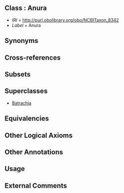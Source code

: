 
## Class : Anura

 * *IRI* = http://purl.obolibrary.org/obo/NCBITaxon_8342
 * *Label* = Anura

## Synonyms


## Cross-references


## Subsets


## Superclasses

 * [Batrachia](../../NCBITaxon/66/NCBITaxon_41666.md)

## Equivalencies


## Other Logical Axioms


## Other Annotations


## Usage


## External Comments

